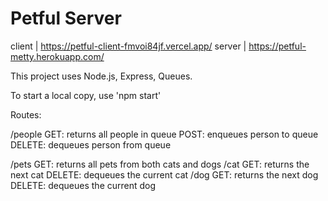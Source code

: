 # Petful Server

client | https://petful-client-fmvoi84jf.vercel.app/ server | https://petful-metty.herokuapp.com/

This project uses Node.js, Express, Queues. 

To start a local copy, use 'npm start'

Routes:

/people
  GET: returns all people in queue
  POST: enqueues person to queue
  DELETE: dequeues person from queue

/pets
  GET: returns all pets from both cats and dogs
  /cat
    GET: returns the next cat
    DELETE: dequeues the current cat
  /dog
    GET: returns the next dog
    DELETE: dequeues the current dog
